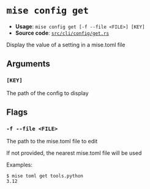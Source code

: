 # `mise config get`

- **Usage**: `mise config get [-f --file <FILE>] [KEY]`
- **Source code**: [`src/cli/config/get.rs`](https://github.com/jdx/mise/blob/main/src/cli/config/get.rs)

Display the value of a setting in a mise.toml file

## Arguments

### `[KEY]`

The path of the config to display

## Flags

### `-f --file <FILE>`

The path to the mise.toml file to edit

If not provided, the nearest mise.toml file will be used

Examples:

    $ mise toml get tools.python
    3.12
